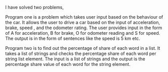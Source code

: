 I have solved two problems, 

Program one is a problem which takes user input based on the behaviour of the car. It allows the user to drive a car based on the input of acceleration, brake, speed , and the odometer rating. The user provides input in the form of  A for acceleration, B for brake, O for odometer reading and S for speed. The output is in the form of sentences like the speed is 5 km etc.

Program two is to find out the percentage of share of each word in a list. It takes a list of strings and checks the percentage share of each word per string list element. The input is a list of strings and the output is the percentage share value of each word for the string element.